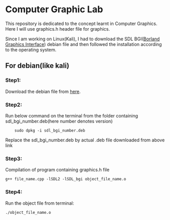 # Computer Graphic Lab
This repository is dedicated to the concept learnt in Computer Graphics.
Here I will use graphics.h header file for graphics.

Since I am working on Linux(Kali), I had to download the SDL BGI([Borland Graphics Interface](https://home.cs.colorado.edu/~main/bgi/doc/)) debian file and then followed the installation according to the operating system.


## For debian(like kali)

### Step1:
Download the debian file from [here](https://sourceforge.net/projects/sdl-bgi/).
    
### Step2:
Run below command on the terminal from the folder containing sdl_bgi_number.deb(here number denotes version)

        sudo dpkg -i sdl_bgi_number.deb
        
Replace the sdl_bgi_number.deb by actual .deb file downloaded from above link

### Step3:
Compilation of program containing graphics.h file 

    g++ file_name.cpp -lSDL2 -lSDL_bgi object_file_name.o 

### Step4:
Run the object file from terminal:

    ./object_file_name.o 




